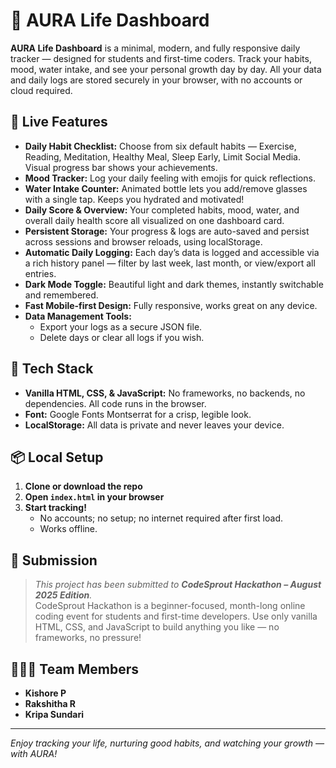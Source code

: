 # 🌱 AURA Life Dashboard

**AURA Life Dashboard** is a minimal, modern, and fully responsive daily tracker — designed for students and first-time coders. Track your habits, mood, water intake, and see your personal growth day by day. All your data and daily logs are stored securely in your browser, with no accounts or cloud required.

## 🚀 Live Features

- **Daily Habit Checklist:** Choose from six default habits — Exercise, Reading, Meditation, Healthy Meal, Sleep Early, Limit Social Media. Visual progress bar shows your achievements.
- **Mood Tracker:** Log your daily feeling with emojis for quick reflections.
- **Water Intake Counter:** Animated bottle lets you add/remove glasses with a single tap. Keeps you hydrated and motivated!
- **Daily Score & Overview:** Your completed habits, mood, water, and overall daily health score all visualized on one dashboard card.
- **Persistent Storage:** Your progress & logs are auto-saved and persist across sessions and browser reloads, using localStorage.
- **Automatic Daily Logging:** Each day’s data is logged and accessible via a rich history panel — filter by last week, last month, or view/export all entries.
- **Dark Mode Toggle:** Beautiful light and dark themes, instantly switchable and remembered.
- **Fast Mobile-first Design:** Fully responsive, works great on any device.
- **Data Management Tools:** 
    - Export your logs as a secure JSON file.
    - Delete days or clear all logs if you wish.

## 🌻 Tech Stack

- **Vanilla HTML, CSS, & JavaScript:** No frameworks, no backends, no dependencies. All code runs in the browser.
- **Font:** Google Fonts Montserrat for a crisp, legible look.
- **LocalStorage:** All data is private and never leaves your device.

## 📦 Local Setup

1. **Clone or download the repo**
2. **Open `index.html` in your browser**
3. **Start tracking!**
    - No accounts; no setup; no internet required after first load.
    - Works offline.

## 🎉 Submission

> _This project has been submitted to **CodeSprout Hackathon – August 2025 Edition**._  
> CodeSprout Hackathon is a beginner-focused, month-long online coding event for students and first-time developers. Use only vanilla HTML, CSS, and JavaScript to build anything you like — no frameworks, no pressure!

## 👩🏻‍💻 Team Members

- **Kishore P**
- **Rakshitha R**
- **Kripa Sundari**

---

_Enjoy tracking your life, nurturing good habits, and watching your growth — with AURA!_

